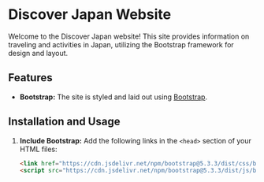 # Discover Japan Website

Welcome to the Discover Japan website! This site provides information on traveling and activities in Japan, utilizing the Bootstrap framework for design and layout.

## Features

- **Bootstrap:** The site is styled and laid out using [Bootstrap](https://getbootstrap.com/).

## Installation and Usage

1. **Include Bootstrap:**
   Add the following links in the `<head>` section of your HTML files:

   ```html
   <link href="https://cdn.jsdelivr.net/npm/bootstrap@5.3.3/dist/css/bootstrap.min.css" rel="stylesheet" integrity="sha384-QWTKZyjpPEjISv5WaRU9OFeRpok6YctnYmDr5pNlyT2bRjXh0JMhjY6hW+ALEwIH" crossorigin="anonymous">
   <script src="https://cdn.jsdelivr.net/npm/bootstrap@5.3.3/dist/js/bootstrap.bundle.min.js" integrity="sha384-YvpcrYf0tY3lHB60NNkmXc5s9fDVZLESaAA55NDzOxhy9GkcIdslK1eN7N6jIeHz" crossorigin="anonymous"></script>
